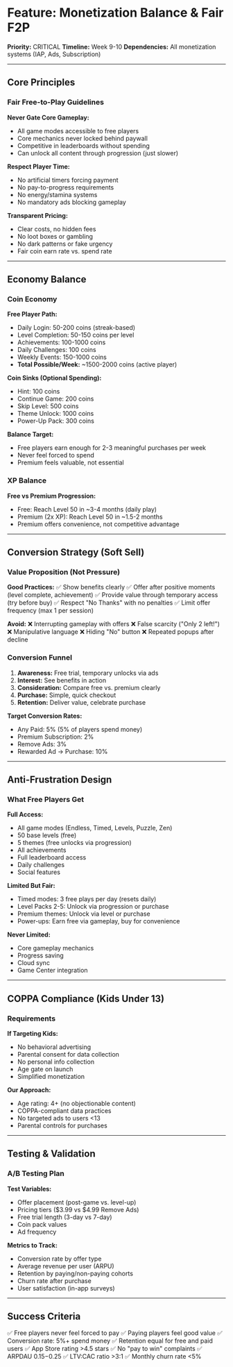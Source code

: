 # Feature: Monetization Balance & Fair F2P

**Priority:** CRITICAL
**Timeline:** Week 9-10
**Dependencies:** All monetization systems (IAP, Ads, Subscription)

---

## Core Principles

### Fair Free-to-Play Guidelines

**Never Gate Core Gameplay:**
- All game modes accessible to free players
- Core mechanics never locked behind paywall
- Competitive in leaderboards without spending
- Can unlock all content through progression (just slower)

**Respect Player Time:**
- No artificial timers forcing payment
- No pay-to-progress requirements
- No energy/stamina systems
- No mandatory ads blocking gameplay

**Transparent Pricing:**
- Clear costs, no hidden fees
- No loot boxes or gambling
- No dark patterns or fake urgency
- Fair coin earn rate vs. spend rate

---

## Economy Balance

### Coin Economy

**Free Player Path:**
- Daily Login: 50-200 coins (streak-based)
- Level Completion: 50-150 coins per level
- Achievements: 100-1000 coins
- Daily Challenges: 100 coins
- Weekly Events: 150-1000 coins
- **Total Possible/Week:** ~1500-2000 coins (active player)

**Coin Sinks (Optional Spending):**
- Hint: 100 coins
- Continue Game: 200 coins
- Skip Level: 500 coins
- Theme Unlock: 1000 coins
- Power-Up Pack: 300 coins

**Balance Target:**
- Free players earn enough for 2-3 meaningful purchases per week
- Never feel forced to spend
- Premium feels valuable, not essential

### XP Balance

**Free vs Premium Progression:**
- Free: Reach Level 50 in ~3-4 months (daily play)
- Premium (2x XP): Reach Level 50 in ~1.5-2 months
- Premium offers convenience, not competitive advantage

---

## Conversion Strategy (Soft Sell)

### Value Proposition (Not Pressure)

**Good Practices:**
✅ Show benefits clearly
✅ Offer after positive moments (level complete, achievement)
✅ Provide value through temporary access (try before buy)
✅ Respect "No Thanks" with no penalties
✅ Limit offer frequency (max 1 per session)

**Avoid:**
❌ Interrupting gameplay with offers
❌ False scarcity ("Only 2 left!")
❌ Manipulative language
❌ Hiding "No" button
❌ Repeated popups after decline

### Conversion Funnel

1. **Awareness:** Free trial, temporary unlocks via ads
2. **Interest:** See benefits in action
3. **Consideration:** Compare free vs. premium clearly
4. **Purchase:** Simple, quick checkout
5. **Retention:** Deliver value, celebrate purchase

**Target Conversion Rates:**
- Any Paid: 5% (5% of players spend money)
- Premium Subscription: 2%
- Remove Ads: 3%
- Rewarded Ad → Purchase: 10%

---

## Anti-Frustration Design

### What Free Players Get

**Full Access:**
- All game modes (Endless, Timed, Levels, Puzzle, Zen)
- 50 base levels (free)
- 5 themes (free unlocks via progression)
- All achievements
- Full leaderboard access
- Daily challenges
- Social features

**Limited But Fair:**
- Timed modes: 3 free plays per day (resets daily)
- Level Packs 2-5: Unlock via progression or purchase
- Premium themes: Unlock via level or purchase
- Power-ups: Earn free via gameplay, buy for convenience

**Never Limited:**
- Core gameplay mechanics
- Progress saving
- Cloud sync
- Game Center integration

---

## COPPA Compliance (Kids Under 13)

### Requirements

**If Targeting Kids:**
- No behavioral advertising
- Parental consent for data collection
- No personal info collection
- Age gate on launch
- Simplified monetization

**Our Approach:**
- Age rating: 4+ (no objectionable content)
- COPPA-compliant data practices
- No targeted ads to users <13
- Parental controls for purchases

---

## Testing & Validation

### A/B Testing Plan

**Test Variables:**
- Offer placement (post-game vs. level-up)
- Pricing tiers ($3.99 vs $4.99 Remove Ads)
- Free trial length (3-day vs 7-day)
- Coin pack values
- Ad frequency

**Metrics to Track:**
- Conversion rate by offer type
- Average revenue per user (ARPU)
- Retention by paying/non-paying cohorts
- Churn rate after purchase
- User satisfaction (in-app surveys)

---

## Success Criteria

✅ Free players never feel forced to pay
✅ Paying players feel good value
✅ Conversion rate: 5%+ spend money
✅ Retention equal for free and paid users
✅ App Store rating >4.5 stars
✅ No "pay to win" complaints
✅ ARPDAU $0.15-$0.25
✅ LTV:CAC ratio >3:1
✅ Monthly churn rate <5%
